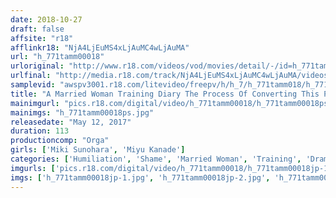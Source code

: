```yaml
---
date: 2018-10-27
draft: false
affsite: "r18"
afflinkr18: "NjA4LjEuMS4xLjAuMC4wLjAuMA"
url: "h_771tamm00018"
urloriginal: "http://www.r18.com/videos/vod/movies/detail/-/id=h_771tamm00018"
urlfinal: "http://media.r18.com/track/NjA4LjEuMS4xLjAuMC4wLjAuMA/videos/vod/movies/detail/-/id=h_771tamm00018"
samplevid: "awspv3001.r18.com/litevideo/freepv/h/h_7/h_771tamm018/h_771tamm018_dmb_w.mp4"
title: "A Married Woman Training Diary The Process Of Converting This Prideful Woman Into A Shameful Maso Sex Slave Miki Sunohara"
mainimgurl: "pics.r18.com/digital/video/h_771tamm00018/h_771tamm00018ps.jpg"
mainimgs: "h_771tamm00018ps.jpg"
releasedate: "May 12, 2017"
duration: 113
productioncomp: "Orga"
girls: ['Miki Sunohara', 'Miyu Kanade']
categories: ['Humiliation', 'Shame', 'Married Woman', 'Training', 'Drama', 'Threesome / Foursome', 'Hi-Def']
imgurls: ['pics.r18.com/digital/video/h_771tamm00018/h_771tamm00018jp-1.jpg', 'pics.r18.com/digital/video/h_771tamm00018/h_771tamm00018jp-2.jpg', 'pics.r18.com/digital/video/h_771tamm00018/h_771tamm00018jp-3.jpg', 'pics.r18.com/digital/video/h_771tamm00018/h_771tamm00018jp-4.jpg', 'pics.r18.com/digital/video/h_771tamm00018/h_771tamm00018jp-5.jpg', 'pics.r18.com/digital/video/h_771tamm00018/h_771tamm00018jp-6.jpg', 'pics.r18.com/digital/video/h_771tamm00018/h_771tamm00018jp-7.jpg', 'pics.r18.com/digital/video/h_771tamm00018/h_771tamm00018jp-8.jpg', 'pics.r18.com/digital/video/h_771tamm00018/h_771tamm00018jp-9.jpg', 'pics.r18.com/digital/video/h_771tamm00018/h_771tamm00018jp-10.jpg', 'pics.r18.com/digital/video/h_771tamm00018/h_771tamm00018jp-11.jpg', 'pics.r18.com/digital/video/h_771tamm00018/h_771tamm00018jp-12.jpg', 'pics.r18.com/digital/video/h_771tamm00018/h_771tamm00018jp-13.jpg', 'pics.r18.com/digital/video/h_771tamm00018/h_771tamm00018jp-14.jpg', 'pics.r18.com/digital/video/h_771tamm00018/h_771tamm00018jp-15.jpg', 'pics.r18.com/digital/video/h_771tamm00018/h_771tamm00018jp-16.jpg', 'pics.r18.com/digital/video/h_771tamm00018/h_771tamm00018jp-17.jpg', 'pics.r18.com/digital/video/h_771tamm00018/h_771tamm00018jp-18.jpg', 'pics.r18.com/digital/video/h_771tamm00018/h_771tamm00018jp-19.jpg', 'pics.r18.com/digital/video/h_771tamm00018/h_771tamm00018jp-20.jpg']
imgs: ['h_771tamm00018jp-1.jpg', 'h_771tamm00018jp-2.jpg', 'h_771tamm00018jp-3.jpg', 'h_771tamm00018jp-4.jpg', 'h_771tamm00018jp-5.jpg', 'h_771tamm00018jp-6.jpg', 'h_771tamm00018jp-7.jpg', 'h_771tamm00018jp-8.jpg', 'h_771tamm00018jp-9.jpg', 'h_771tamm00018jp-10.jpg', 'h_771tamm00018jp-11.jpg', 'h_771tamm00018jp-12.jpg', 'h_771tamm00018jp-13.jpg', 'h_771tamm00018jp-14.jpg', 'h_771tamm00018jp-15.jpg', 'h_771tamm00018jp-16.jpg', 'h_771tamm00018jp-17.jpg', 'h_771tamm00018jp-18.jpg', 'h_771tamm00018jp-19.jpg', 'h_771tamm00018jp-20.jpg']
---
```

